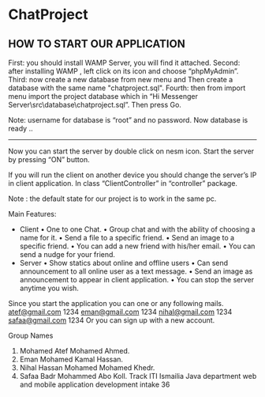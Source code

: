 # ChatProject
HOW TO START OUR APPLICATION
-------------------------------------------------------------------------------------------------------------------------------------
First: you should install WAMP Server, you will find it attached.
Second: after installing  WAMP , left click on its icon and choose  “phpMyAdmin”.
Third: now create a new database from new menu and Then create a database with the same name "chatproject.sql".
Fourth: then from import menu import the project database which in “Hi Messenger Server\src\database\chatproject.sql”.
Then press Go.


Note: username for database is “root” and no password.
Now database is ready ..

---------------------------------------------------------------------------------------------------------------------------------

Now you can start the server by double click on nesm icon.
Start the server by pressing “ON” button.
 
If you will run the client on another device you should change the server’s IP in client application.
In class “ClientController” in “controller” package.  


Note : the default state for our project is to work in the same pc.

Main Features:
-	Client 
•	One to one Chat.
•	Group chat and with the ability of choosing a name for it.
•	Send a file to a specific friend.
•	Send an image to a specific friend.
•	You can add a new friend with his/her email.
•	You can send a nudge for your friend.
-	Server
•	Show statics about online and offline users
•	Can send announcement to all online user as a text message.
•	Send an image as announcement to appear in client application.
•	You can stop the server anytime you wish.





Since you start the application you can one or any following mails.
atef@gmail.com	1234
eman@gmail.com	1234
nihal@gmail.com	1234
safaa@gmail.com	1234
Or you can sign up with a new account.

Group Names
1)	Mohamed Atef Mohamed Ahmed.
2)	Eman Mohamed Kamal Hassan.
3)	Nihal Hassan Mohamed Mohamed Khedr.
4)	Safaa Badr Mohammed Abo Koll.
Track
ITI Ismailia
Java department
web and mobile application development
intake 36


